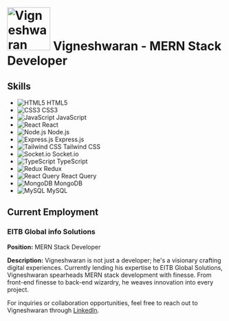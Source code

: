# <img src="https://placeholder.com/150" alt="Vigneshwaran" width="100"/> Vigneshwaran - MERN Stack Developer

## Skills

- <img src="https://img.icons8.com/color/48/000000/html-5.png" alt="HTML5"/> HTML5
- <img src="https://img.icons8.com/color/48/000000/css3.png" alt="CSS3"/> CSS3
- <img src="https://img.icons8.com/color/48/000000/javascript.png" alt="JavaScript"/> JavaScript
- <img src="https://img.icons8.com/color/48/000000/react-native.png" alt="React"/> React
- <img src="https://img.icons8.com/color/48/000000/nodejs.png" alt="Node.js"/> Node.js
- <img src="https://img.icons8.com/color/48/000000/express.png" alt="Express.js"/> Express.js
- <img src="https://img.icons8.com/color/48/000000/tailwind-css.png" alt="Tailwind CSS"/> Tailwind CSS
- <img src="https://img.icons8.com/color/48/000000/socket-io.png" alt="Socket.io"/> Socket.io
- <img src="https://img.icons8.com/color/48/000000/typescript.png" alt="TypeScript"/> TypeScript
- <img src="https://img.icons8.com/color/48/000000/redux.png" alt="Redux"/> Redux
- <img src="https://img.icons8.com/color/48/000000/react.png" alt="React Query"/> React Query
- <img src="https://img.icons8.com/color/48/000000/mongodb.png" alt="MongoDB"/> MongoDB
- <img src="https://img.icons8.com/color/48/000000/mysql.png" alt="MySQL"/> MySQL

## Current Employment

### EITB Global info Solutions

**Position:** MERN Stack Developer

**Description:**
Vigneshwaran is not just a developer; he's a visionary crafting digital experiences. Currently lending his expertise to EITB Global Solutions, Vigneshwaran spearheads MERN stack development with finesse. From front-end finesse to back-end wizardry, he weaves innovation into every project.

For inquiries or collaboration opportunities, feel free to reach out to Vigneshwaran through [LinkedIn](https://www.linkedin.com/in/vigneshwaran/).
